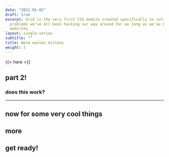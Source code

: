 ```yaml
---
date: "2021-01-02"
draft: true
excerpt: Grid is the very first CSS module created specifically to solve the layout
  problems we’ve all been hacking our way around for as long as we’ve been making
  websites.
layout: single-series
subtitle: ""
title: Warm woolen mittens
weight: 3
---
```


{{< here >}}


## part 2!

### does this work?

---

## now for some very cool things

## more

## get ready!
